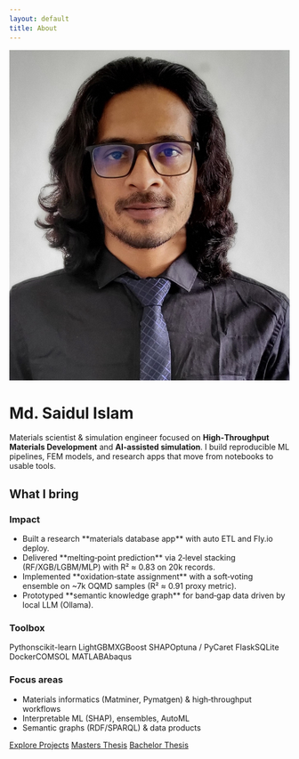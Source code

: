 ```yaml
---
layout: default
title: About
---
```


<img src="/assets/img/copy.jpg" alt="Md. Saidul Islam" class="profile" />



# Md. Saidul Islam


<p class="lead">Materials scientist & simulation engineer focused on <strong>High‑Throughput Materials Development</strong> and <strong>AI‑assisted simulation</strong>. I build reproducible ML pipelines, FEM models, and research apps that move from notebooks to usable tools.</p>


<div class="section">
<h2>What I bring </h2>
<div class="grid grid-3">
<div class="card impact tilt">
<h3>Impact</h3>
<ul>
<li>Built a research **materials database app** with auto ETL and Fly.io deploy.</li>
<li>Delivered **melting‑point prediction** via 2‑level stacking (RF/XGB/LGBM/MLP) with R² ≈ 0.83 on 20k records.</li>
<li>Implemented **oxidation‑state assignment** with a soft‑voting ensemble on ~7k OQMD samples (R² ≈ 0.91 proxy metric).</li>
<li>Prototyped **semantic knowledge graph** for band‑gap data driven by local LLM (Ollama).</li>
</ul>
</div>
<div class="card tilt">
  <h3>Toolbox</h3>
  <p class="chips">
    <span class="badge">Python</span><span class="badge alt">scikit-learn</span>
    <span class="badge">LightGBM</span><span class="badge alt">XGBoost</span>
    <span class="badge">SHAP</span><span class="badge alt">Optuna / PyCaret</span>
    <span class="badge">Flask</span><span class="badge alt">SQLite</span>
    <span class="badge">Docker</span><span class="badge alt">COMSOL</span>
    <span class="badge">MATLAB</span><span class="badge alt">Abaqus</span>
  </p>
</div>

<div class="card tilt">
<h3>Focus areas</h3>
<ul>
<li>Materials informatics (Matminer, Pymatgen) & high‑throughput workflows</li>
<li>Interpretable ML (SHAP), ensembles, AutoML</li>
<li>Semantic graphs (RDF/SPARQL) & data products</li>
</ul>
</div>
</div>
</div>


<div class="section">
<a class="btn primary" href="/projects">Explore Projects</a>
<a class="btn" href="/masters-thesis">Masters Thesis</a>
<a class="btn" href="/bachelor-thesis">Bachelor Thesis</a>
</div>
